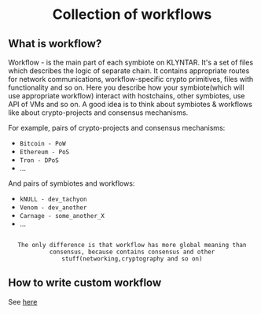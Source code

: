 <div align="center">

# <b>Collection of workflows</b>

</div>

## What is workflow?

Workflow - is the main part of each symbiote on KLYNTAR. It's a set of files which describes the logic of separate chain. It contains appropriate routes for network communications, workflow-specific crypto primitives, files with functionality and so on. Here you describe how your symbiote(which will use appropriate workflow) interact with hostchains, other symbiotes, use API of VMs and so on. A good idea is to think about symbiotes & workflows like about crypto-projects and consensus mechanisms.

For example, pairs of crypto-projects and consensus mechanisms:

<ul>

<li><code>Bitcoin - PoW</code></li>
<li><code>Ethereum - PoS</code></li>
<li><code>Tron - DPoS</code></li>
<li>...</li>

</ul>

And pairs of symbiotes and workflows:

<ul>

<li><code>kNULL - dev_tachyon</code></li>
<li><code>Venom - dev_another</code></li>
<li><code>Carnage - some_another_X</code></li>
<li>...</li>

</ul>

<div align="center">

```

The only difference is that workflow has more global meaning than consensus, because contains consensus and other stuff(networking,cryptography and so on)

```

</div>

## How to write custom workflow

See <a href="https://github.com/KLYN74R/KlyntarCore/tree/main/KLY_Workflows/dev_helloworld">here</a>